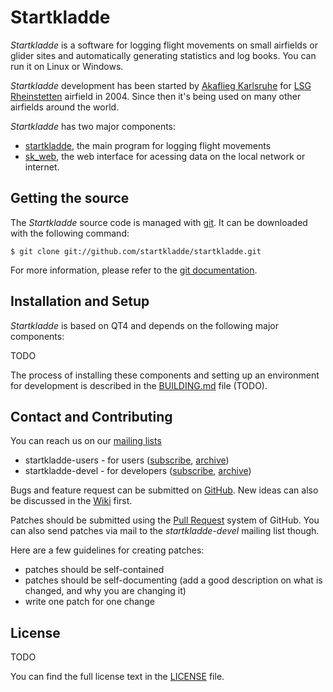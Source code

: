 # Startkladde

*Startkladde* is a software for logging flight movements on small airfields or
glider sites and automatically generating statistics and log books. You can run
it on Linux or Windows.

*Startkladde* development has been started by
[Akaflieg Karlsruhe](//www.akaflieg.uni-karlsruhe.de/) for
[LSG Rheinstetten](http://www.lsg-rheinstetten.de) airfield in 2004. Since then
it's being used on many other airfields around the world.

*Startkladde* has two major components:
* [startkladde](//github.com/startkladde/startkladde), the main program for logging flight movements
* [sk_web](//github.com/startkladde/sk_web), the web interface for acessing data on the local network or internet.

## Getting the source

The *Startkladde* source code is managed with [git](http://www.git-scm.com/).
It can be downloaded with the following command:

    $ git clone git://github.com/startkladde/startkladde.git

For more information, please refer to the [git documentation](http://git-scm.com/documentation).

## Installation and Setup

*Startkladde* is based on QT4 and depends on the following major components:

TODO

The process of installing these components and setting up an environment for
development is described in the [BUILDING.md](BUILDING.md) file (TODO).

## Contact and Contributing

You can reach us on our [mailing lists](http://sourceforge.net/mail/?group_id=123075)
* startkladde-users - for users ([subscribe](https://lists.sourceforge.net/lists/listinfo/startkladde-users), [archive](http://sourceforge.net/mailarchive/forum.php?forum_name=startkladde-users))
* startkladde-devel - for developers ([subscribe](https://lists.sourceforge.net/lists/listinfo/startkladde-devel), [archive](http://sourceforge.net/mailarchive/forum.php?forum_name=startkladde-devel))

Bugs and feature request can be submitted on
[GitHub](https://github.com/startkladde/startkladde/issues). New ideas can also
be discussed in the [Wiki](https://github.com/startkladde/startkladde/wiki)
first.

Patches should be submitted using the
[Pull Request](https://github.com/startkladde/startkladde/pulls) system of
GitHub.
You can also send patches via mail to the *startkladde-devel* mailing list though.

Here are a few guidelines for creating patches:

- patches should be self-contained
- patches should be self-documenting
  (add a good description on what is changed, and why you are changing it)
- write one patch for one change

## License

TODO

You can find the full license text in the [LICENSE](LICENSE) file.
